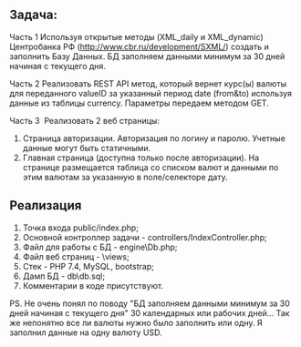 ## Задача: 
Часть 1
Используя открытые методы (XML_daily и XML_dynamic) Центробанка РФ (http://www.cbr.ru/development/SXML/) создать и заполнить Базу Данных.
БД заполняем данными минимум за 30 дней начиная с текущего дня.

Часть 2
Реализовать REST API метод, который вернет курс(ы) валюты для переданного valueID за указанный период date (from&to) используя данные из таблицы currency. Параметры передаем методом GET.

Часть 3 
Реализовать 2 веб страницы:
1) Страница авторизации. Авторизация по логину и паролю. Учетные данные могут быть статичными.
2) Главная страница (доступна только после авторизации). На странице размещается таблица со списком валют и данными по этим валютам за указанную в поле/селекторе дату.

## Реализация
1. Точка входа public/index.php;
2. Основной контроллер задачи - controllers/IndexController.php;
3. Файл для работы с БД - engine\Db.php;
4. Файл веб страниц - \views;
5. Стек - PHP 7.4, MySQL, bootstrap;
6. Дамп БД - db\db.sql;
7. Комментарии в коде присутствуют.

PS. Не очень понял по поводу "БД заполняем данными минимум за 30 дней начиная с текущего дня" 30 календарных или рабочих дней… Так же непонятно все ли валюты нужно было заполнить или одну. Я заполнил данные на одну валюту USD.